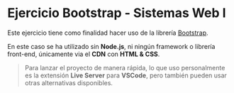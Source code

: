 # Ejercicio Bootstrap - Sistemas Web I

Este ejercicio tiene como finalidad hacer uso de la librería [Bootstrap](https://getbootstrap.com/).

En este caso se ha utilizado sin **Node.js**, ni ningún framework o librería front-end, únicamente via el **CDN** con **HTML & CSS**.

> Para lanzar el proyecto de manera rápida, lo que uso personalmente es la extensión **Live Server** para **VSCode**, pero también pueden usar otras alternativas disponibles.


